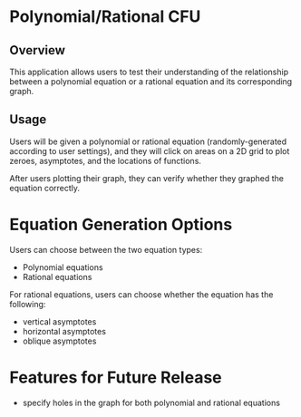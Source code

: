 # Polynomial/Rational CFU

## Overview

This application allows users to test their understanding of the relationship between a polynomial equation or a rational equation and its corresponding graph.

## Usage

Users will be given a polynomial or rational equation (randomly-generated according to user settings), and they will click on areas on a 2D grid to plot zeroes, asymptotes, and the locations of functions.

After users plotting their graph, they can verify whether they graphed the equation correctly.

# Equation Generation Options

Users can choose between the two equation types:
 * Polynomial equations
 * Rational equations

For rational equations, users can choose whether the equation has the following:
 * vertical asymptotes
 * horizontal asymptotes
 * oblique asymptotes

# Features for Future Release
 * specify holes in the graph for both polynomial and rational equations
